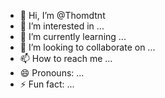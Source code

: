 - 👋 Hi, I’m @Thomdtnt
- 👀 I’m interested in ...
- 🌱 I’m currently learning ...
- 💞️ I’m looking to collaborate on ...
- 📫 How to reach me ...
- 😄 Pronouns: ...
- ⚡ Fun fact: ...

<!---
Thomdtnt/Thomdtnt is a ✨ special ✨ repository because its `README.md` (this file) appears on your GitHub profile.
You can click the Preview link to take a look at your changes.
--->
